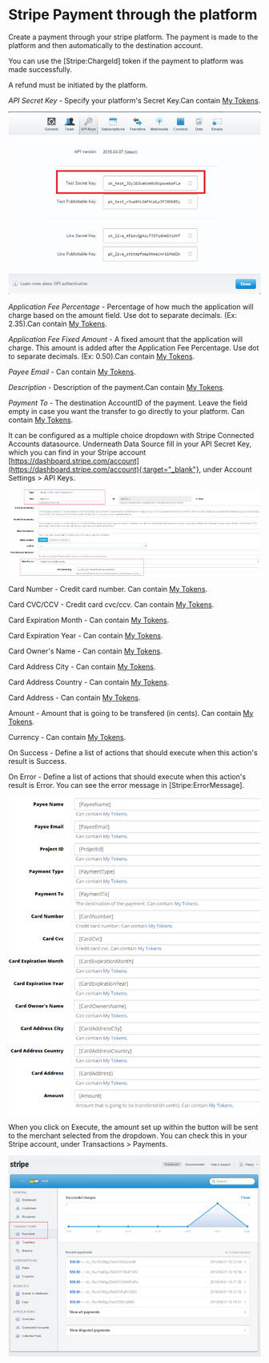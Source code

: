 # Stripe Payment through the platform

Create a payment through your stripe platform. The payment is made to the platform and then automatically to the destination account.

You can use the [Stripe:ChargeId] token if the payment to platform was made successfully.

A refund must be initiated by the platform.

_API Secret Key_ - Specify your platform's Secret Key.Can contain [My Tokens](/my-tokens/index.html).

![](/add-ons/stripe/assets/12.png)

_Application Fee Percentage_ - Percentage of how much the application will charge based on the amount field. Use dot to separate decimals. (Ex: 2.35).Can contain [My Tokens](/my-tokens/index.html).

_Application Fee Fixed Amount_ - A fixed amount that the application will charge. This amount is added after the Application Fee Percentage. Use dot to separate decimals. (Ex: 0.50).Can contain [My Tokens](/my-tokens/index.html).

_Payee Email_ - Can contain [My Tokens](/my-tokens/index.html).

_Description_ - Description of the payment.Can contain [My Tokens](/my-tokens/index.html).

_Payment To_ - The destination AccountID of the payment. Leave the field empty in case you want the transfer to go directly to your platform. Can contain [My Tokens](/my-tokens/index.html).

It can be configured as a multiple choice dropdown with Stripe Connected Accounts datasource. Underneath Data Source fill in your API Secret Key, which you can find in your Stripe account [https://dashboard.stripe.com/account](https://dashboard.stripe.com/account){:target="_blank"}, under Account Settings > API Keys.

![](/add-ons/stripe/assets/13.png)

Card Number - Credit card number. Can contain [My Tokens](/my-tokens/index.html).

Card CVC/CCV - Credit card cvc/ccv. Can contain [My Tokens](/my-tokens/index.html).

Card Expiration Month - Can contain [My Tokens](/my-tokens/index.html).

Card Expiration Year - Can contain [My Tokens](/my-tokens/index.html).

Card Owner's Name - Can contain [My Tokens](/my-tokens/index.html).

Card Address City - Can contain [My Tokens](/my-tokens/index.html).

Card Address Country - Can contain [My Tokens](/my-tokens/index.html).

Card Address - Can contain [My Tokens](/my-tokens/index.html).

Amount - Amount that is going to be transfered (in cents). Can contain [My Tokens](/my-tokens/index.html).

Currency - Can contain [My Tokens](/my-tokens/index.html).

On Success - Define a list of actions that should execute when this action's result is Success.

On Error - Define a list of actions that should execute when this action's result is Error. You can see the error message in [Stripe:ErrorMessage].

![](/add-ons/stripe/assets/14.png)

When you click on Execute, the amount set up within the button will be sent to the merchant selected from the dropdown. You can check this in your Stripe account, under Transactions > Payments.

![](/add-ons/stripe/assets/15.png)


